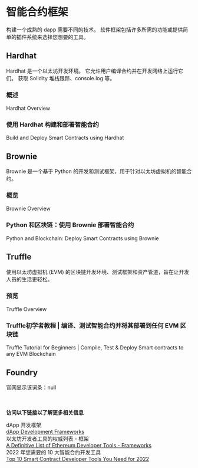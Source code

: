 # 智能合约框架

构建一个成熟的 dapp 需要不同的技术。 软件框架包括许多所需的功能或提供简单的插件系统来选择您想要的工具。

## Hardhat
Hardhat 是一个以太坊开发环境。 它允许用户编译合约并在开发网络上运行它们。 获取 Solidity 堆栈跟踪、console.log 等。

### 概述
Hardhat Overview
### 使用 Hardhat 构建和部署智能合约
Build and Deploy Smart Contracts using Hardhat

## Brownie
Brownie 是一个基于 Python 的开发和测试框架，用于针对以太坊虚拟机的智能合约。

### 概览
Brownie Overview

### Python 和区块链：使用 Brownie 部署智能合约
Python and Blockchain: Deploy Smart Contracts using Brownie

## Truffle
使用以太坊虚拟机 (EVM) 的区块链开发环境、测试框架和资产管道，旨在让开发人员的生活更轻松。

### 预览
Truffle Overview
### Truffle初学者教程 | 编译、测试智能合约并将其部署到任何 EVM 区块链
Truffle Tutorial for Beginners | Compile, Test & Deploy Smart contracts to any EVM Blockchain

## Foundry
官网显示该词条：null
<br>
<br>
<br>

**访问以下链接以了解更多相关信息**<br>

dApp 开发框架<br>
[dApp Development Frameworks](https://ethereum.org/en/developers/docs/frameworks/)<br>
以太坊开发者工具的权威列表 - 框架<br>
[A Definitive List of Ethereum Developer Tools - Frameworks](https://media.consensys.net/an-definitive-list-of-ethereum-developer-tools-2159ce865974#frameworks)<br>
2022 年您需要的 10 大智能合约开发工具<br>
[Top 10 Smart Contract Developer Tools You Need for 2022](https://medium.com/better-programming/top-10-smart-contract-developer-tools-you-need-for-2022-b763f5df689a)<br>